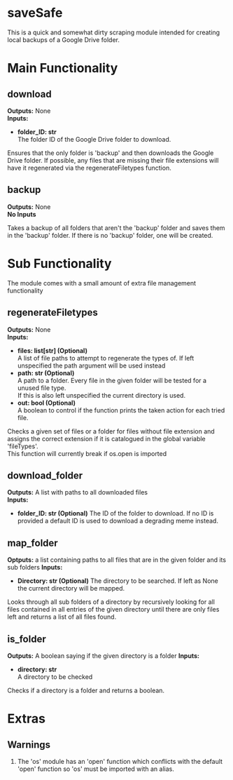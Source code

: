 # saveSafe
This is a quick and somewhat dirty scraping module intended for creating local backups of a Google Drive folder.


# Main Functionality

## download
**Outputs:** None  
**Inputs:**
- **folder_ID: str**  
  The folder ID of the Google Drive folder to download.  

Ensures that the only folder is 'backup' and then downloads the Google Drive folder.
If possible, any files that are missing their file extensions will have it regenerated via the regenerateFiletypes function.  

## backup
**Outputs:** None  
**No Inputs**

  Takes a backup of all folders that aren't the 'backup' folder and saves them in the 'backup' folder.
  If there is no 'backup' folder, one will be created.


# Sub Functionality
The module comes with a small amount of extra file management functionality

## regenerateFiletypes
**Outputs:** None  
**Inputs:**
- **files: list[str] (Optional)**  
  A list of file paths to attempt to regenerate the types of.
  If left unspecified the path argument will be used instead  
- **path: str (Optional)**  
  A path to a folder. Every file in the given folder will be tested for a unused file type.  
  If this is also left unspecified the current directory is used.  
- **out: bool (Optional)**  
  A boolean to control if the function prints the taken action for each tried file.  

Checks a given set of files or a folder for files without file extension and assigns
the correct extension if it is catalogued in the global variable 'fileTypes'.  
This function will currently break if os.open is imported

## download_folder
**Outputs:** A list with paths to all downloaded files  
**Inputs:**  
- **folder_ID: str (Optional)**
  The ID of the folder to download. If no ID is provided a default ID is used to download a degrading meme instead.  

## map_folder
**Optputs:** a list containing paths to all files that are in the given folder and its sub folders
**Inputs:**
- **Directory: str (Optional)**
  The directory to be searched. If left as None the current directory will be mapped.  

Looks through all sub folders of a directory by recursively looking for all files
contained in all entries of the given directory until there are only files left
and returns a list of all files found.  

## is_folder
**Outputs:** A boolean saying if the given directory is a folder
**Inputs:**
- **directory: str**  
  A directory to be checked  

Checks if a directory is a folder and returns a boolean.


# Extras

## Warnings

1. The 'os' module has an 'open' function which conflicts with the default 'open' function so 'os' must be imported with an alias.